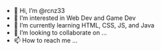 - 👋 Hi, I’m @rcnz33
- 👀 I’m interested in Web Dev and Game Dev
- 🌱 I’m currently learning HTML, CSS, JS, and Java
- 💞️ I’m looking to collaborate on ...
- 📫 How to reach me ...

<!---
rcnz33/rcnz33 is a ✨ special ✨ repository because its `README.md` (this file) appears on your GitHub profile.
You can click the Preview link to take a look at your changes.
--->
